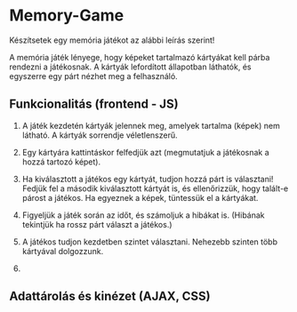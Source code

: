 # Memory-Game

Készítsetek egy memória játékot az alábbi leírás szerint!

A memória játék lényege, hogy képeket tartalmazó kártyákat kell párba rendezni a játékosnak. A kártyák lefordított állapotban láthatók, és egyszerre egy párt nézhet meg a felhasználó.

## Funkcionalitás (frontend - JS)

1. A játék kezdetén kártyák jelennek meg, amelyek tartalma (képek) nem látható. A kártyák sorrendje véletlenszerű.

2. Egy kártyára kattintáskor felfedjük azt (megmutatjuk a játékosnak a hozzá tartozó képet).

3. Ha kiválasztott a játékos egy kártyát, tudjon hozzá párt is választani! Fedjük fel a második kiválasztott kártyát is, és ellenőrizzük, hogy talált-e párost a játékos. Ha egyeznek a képek, tüntessük el a kártyákat.

4. Figyeljük a játék során az időt, és számoljuk a hibákat is. (Hibának tekintjük ha rossz párt választ a játékos.)

5. A játékos tudjon kezdetben szintet választani. Nehezebb szinten több kártyával dolgozzunk.

6. 


## Adattárolás és kinézet (AJAX, CSS)

